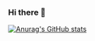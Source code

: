 ### Hi there 👋


[![Anurag's GitHub stats](https://github-readme-stats.vercel.app/api?username=almeigab&show_icons=true&theme=transparent)](https://github.com/anuraghazra/github-readme-stats)

<!--
**almeigab/almeigab** is a ✨ _special_ ✨ repository because its `README.md` (this file) appears on your GitHub profile.

Here are some ideas to get you started:

- 🔭 I’m currently working on ...
- 🌱 I’m currently learning ...
- 👯 I’m looking to collaborate on ...
- 🤔 I’m looking for help with ...
- 💬 Ask me about ...
- 📫 How to reach me: ...
- 😄 Pronouns: ...
- ⚡ Fun fact: ...
-->
